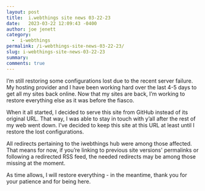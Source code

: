 ```yaml
---
layout: post
title:  i.webthings site news 03-22-23
date:   2023-03-22 12:09:43 -0400
author: joe jenett
category:
  -  i-webthings
permalink: /i-webthings-site-news-03-22-23/
slug: i-webthings-site-news-03-22-23
summary: 
comments: true
---
```

<p>I’m still restoring some configurations lost due to the recent server failure. My hosting provider and I have been working hard over the last 4-5 days to get all my sites back online. Now that my sites are back, I’m working to restore everything else as it was before the fiasco.</p>
<p>When it all started, I decided to serve this site from GitHub instead of its original URL. That way, I was able to stay in touch with y’all after the rest of my web went down. I’ve decided to keep this site at this URL at least until I restore the lost configurations.</p>
<p>All redirects pertaining to the iwebthings hub were among those affected. That means for now, if you’re linking to previous site versions' permalinks or following a redirected RSS feed, the needed redirects may be among those missing at the moment.</p>
<p>As time allows, I will restore everything - in the meantime, thank you for your patience and for being here.</p>
 




<a href="https://brid.gy/publish/mastodon"></a>